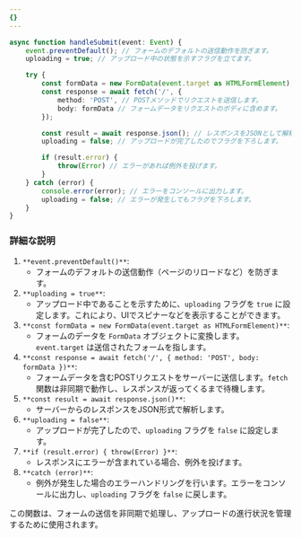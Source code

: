 ```yaml
---
{}
---
```

  

  

```TypeScript
async function handleSubmit(event: Event) {
    event.preventDefault(); // フォームのデフォルトの送信動作を防ぎます。
    uploading = true; // アップロード中の状態を示すフラグを立てます。

    try {
        const formData = new FormData(event.target as HTMLFormElement); // フォームデータを収集します。
        const response = await fetch('/', {
            method: 'POST', // POSTメソッドでリクエストを送信します。
            body: formData // フォームデータをリクエストのボディに含めます。
        });

        const result = await response.json(); // レスポンスをJSONとして解析します。
        uploading = false; // アップロードが完了したのでフラグを下ろします。

        if (result.error) {
            throw(Error) // エラーがあれば例外を投げます。
        }
    } catch (error) {
        console.error(error); // エラーをコンソールに出力します。
        uploading = false; // エラーが発生してもフラグを下ろします。
    }
}
```

### 詳細な説明

1. `**event.preventDefault()**`:
    - フォームのデフォルトの送信動作（ページのリロードなど）を防ぎます。
2. `**uploading = true**`:
    - アップロード中であることを示すために、`uploading` フラグを `true` に設定します。これにより、UIでスピナーなどを表示することができます。
3. `**const formData = new FormData(event.target as HTMLFormElement)**`:
    - フォームのデータを `FormData` オブジェクトに変換します。`event.target` は送信されたフォームを指します。
4. `**const response = await fetch('/', { method: 'POST', body: formData })**`:
    - フォームデータを含むPOSTリクエストをサーバーに送信します。`fetch` 関数は非同期で動作し、レスポンスが返ってくるまで待機します。
5. `**const result = await response.json()**`:
    - サーバーからのレスポンスをJSON形式で解析します。
6. `**uploading = false**`:
    - アップロードが完了したので、`uploading` フラグを `false` に設定します。
7. `**if (result.error) { throw(Error) }**`:
    - レスポンスにエラーが含まれている場合、例外を投げます。
8. `**catch (error)**`:
    - 例外が発生した場合のエラーハンドリングを行います。エラーをコンソールに出力し、`uploading` フラグを `false` に戻します。

この関数は、フォームの送信を非同期で処理し、アップロードの進行状況を管理するために使用されます。